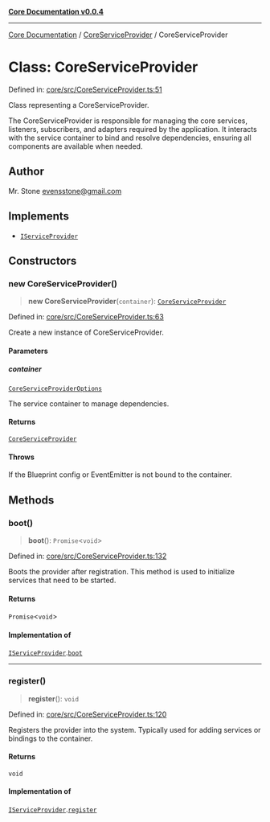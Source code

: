 [**Core Documentation v0.0.4**](../../README.md)

***

[Core Documentation](../../modules.md) / [CoreServiceProvider](../README.md) / CoreServiceProvider

# Class: CoreServiceProvider

Defined in: [core/src/CoreServiceProvider.ts:51](https://github.com/stonemjs/core/blob/2adc2da4c7e3b5a9f593c198ba7e8ad639651777/src/CoreServiceProvider.ts#L51)

Class representing a CoreServiceProvider.

The CoreServiceProvider is responsible for managing the core services,
listeners, subscribers, and adapters required by the application.
It interacts with the service container to bind and resolve dependencies,
ensuring all components are available when needed.

## Author

Mr. Stone <evensstone@gmail.com>

## Implements

- [`IServiceProvider`](../../declarations/interfaces/IServiceProvider.md)

## Constructors

### new CoreServiceProvider()

> **new CoreServiceProvider**(`container`): [`CoreServiceProvider`](CoreServiceProvider.md)

Defined in: [core/src/CoreServiceProvider.ts:63](https://github.com/stonemjs/core/blob/2adc2da4c7e3b5a9f593c198ba7e8ad639651777/src/CoreServiceProvider.ts#L63)

Create a new instance of CoreServiceProvider.

#### Parameters

##### container

[`CoreServiceProviderOptions`](../interfaces/CoreServiceProviderOptions.md)

The service container to manage dependencies.

#### Returns

[`CoreServiceProvider`](CoreServiceProvider.md)

#### Throws

If the Blueprint config or EventEmitter is not bound to the container.

## Methods

### boot()

> **boot**(): `Promise`\<`void`\>

Defined in: [core/src/CoreServiceProvider.ts:132](https://github.com/stonemjs/core/blob/2adc2da4c7e3b5a9f593c198ba7e8ad639651777/src/CoreServiceProvider.ts#L132)

Boots the provider after registration. This method is used to initialize services that need to be started.

#### Returns

`Promise`\<`void`\>

#### Implementation of

[`IServiceProvider`](../../declarations/interfaces/IServiceProvider.md).[`boot`](../../declarations/interfaces/IServiceProvider.md#boot)

***

### register()

> **register**(): `void`

Defined in: [core/src/CoreServiceProvider.ts:120](https://github.com/stonemjs/core/blob/2adc2da4c7e3b5a9f593c198ba7e8ad639651777/src/CoreServiceProvider.ts#L120)

Registers the provider into the system. Typically used for adding services or bindings to the container.

#### Returns

`void`

#### Implementation of

[`IServiceProvider`](../../declarations/interfaces/IServiceProvider.md).[`register`](../../declarations/interfaces/IServiceProvider.md#register)
